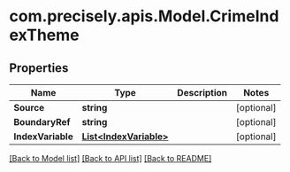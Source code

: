 
# com.precisely.apis.Model.CrimeIndexTheme

## Properties

Name | Type | Description | Notes
------------ | ------------- | ------------- | -------------
**Source** | **string** |  | [optional] 
**BoundaryRef** | **string** |  | [optional] 
**IndexVariable** | [**List&lt;IndexVariable&gt;**](IndexVariable.md) |  | [optional] 

[[Back to Model list]](../README.md#documentation-for-models)
[[Back to API list]](../README.md#documentation-for-api-endpoints)
[[Back to README]](../README.md)

